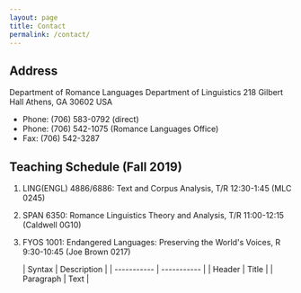```yaml
---
layout: page
title: Contact
permalink: /contact/
---
```


## Address
Department of Romance Languages
Department of Linguistics
218 Gilbert Hall
Athens, GA 30602
USA

- Phone: (706) 583-0792 (direct)
- Phone: (706) 542-1075 (Romance Languages Office)
- Fax: (706) 542-3287

## Teaching Schedule (Fall 2019)
1.  LING(ENGL) 4886/6886: Text and Corpus Analysis, T/R 12:30-1:45 (MLC 0245)
2.  SPAN 6350: Romance Linguistics Theory and Analysis, T/R 11:00-12:15 (Caldwell 0G10)
3.  FYOS 1001: Endangered Languages: Preserving the World's Voices, R 9:30-10:45 (Joe Brown 0217)

	| Syntax | Description |
| ----------- | ----------- |
| Header | Title |
| Paragraph | Text |

